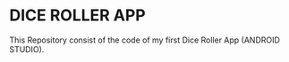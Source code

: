 # DICE ROLLER APP

This Repository consist of the code of my first Dice Roller App (ANDROID STUDIO).
